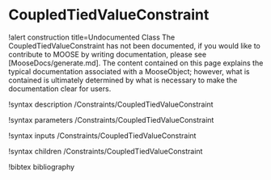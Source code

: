 <!-- MOOSE Documentation Stub: Remove this when content is added. -->

# CoupledTiedValueConstraint

!alert construction title=Undocumented Class
The CoupledTiedValueConstraint has not been documented, if you would like to contribute to MOOSE by
writing documentation, please see [MooseDocs/generate.md]. The content contained on this page explains
the typical documentation associated with a MooseObject; however, what is contained is ultimately
determined by what is necessary to make the documentation clear for users.

!syntax description /Constraints/CoupledTiedValueConstraint

!syntax parameters /Constraints/CoupledTiedValueConstraint

!syntax inputs /Constraints/CoupledTiedValueConstraint

!syntax children /Constraints/CoupledTiedValueConstraint

!bibtex bibliography

